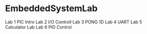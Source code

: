 # EmbeddedSystemLab
Lab 1 PIC Intro 
Lab 2 I/O Controll
Lab 3 PONG 1D
Lab 4 UART 
Lab 5 Calculator Lab
Lab 6 PID Control 
